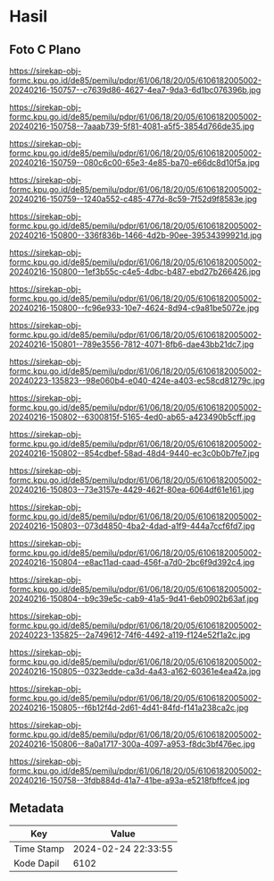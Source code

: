 # Hasil

## Foto C Plano

https://sirekap-obj-formc.kpu.go.id/de85/pemilu/pdpr/61/06/18/20/05/6106182005002-20240216-150757--c7639d86-4627-4ea7-9da3-6d1bc076396b.jpg

https://sirekap-obj-formc.kpu.go.id/de85/pemilu/pdpr/61/06/18/20/05/6106182005002-20240216-150758--7aaab739-5f81-4081-a5f5-3854d766de35.jpg

https://sirekap-obj-formc.kpu.go.id/de85/pemilu/pdpr/61/06/18/20/05/6106182005002-20240216-150759--080c6c00-65e3-4e85-ba70-e66dc8d10f5a.jpg

https://sirekap-obj-formc.kpu.go.id/de85/pemilu/pdpr/61/06/18/20/05/6106182005002-20240216-150759--1240a552-c485-477d-8c59-7f52d9f8583e.jpg

https://sirekap-obj-formc.kpu.go.id/de85/pemilu/pdpr/61/06/18/20/05/6106182005002-20240216-150800--336f836b-1466-4d2b-90ee-39534399921d.jpg

https://sirekap-obj-formc.kpu.go.id/de85/pemilu/pdpr/61/06/18/20/05/6106182005002-20240216-150800--1ef3b55c-c4e5-4dbc-b487-ebd27b266426.jpg

https://sirekap-obj-formc.kpu.go.id/de85/pemilu/pdpr/61/06/18/20/05/6106182005002-20240216-150800--fc96e933-10e7-4624-8d94-c9a81be5072e.jpg

https://sirekap-obj-formc.kpu.go.id/de85/pemilu/pdpr/61/06/18/20/05/6106182005002-20240216-150801--789e3556-7812-4071-8fb6-dae43bb21dc7.jpg

https://sirekap-obj-formc.kpu.go.id/de85/pemilu/pdpr/61/06/18/20/05/6106182005002-20240223-135823--98e060b4-e040-424e-a403-ec58cd81279c.jpg

https://sirekap-obj-formc.kpu.go.id/de85/pemilu/pdpr/61/06/18/20/05/6106182005002-20240216-150802--6300815f-5165-4ed0-ab65-a423490b5cff.jpg

https://sirekap-obj-formc.kpu.go.id/de85/pemilu/pdpr/61/06/18/20/05/6106182005002-20240216-150802--854cdbef-58ad-48d4-9440-ec3c0b0b7fe7.jpg

https://sirekap-obj-formc.kpu.go.id/de85/pemilu/pdpr/61/06/18/20/05/6106182005002-20240216-150803--73e3157e-4429-462f-80ea-6064df61e161.jpg

https://sirekap-obj-formc.kpu.go.id/de85/pemilu/pdpr/61/06/18/20/05/6106182005002-20240216-150803--073d4850-4ba2-4dad-a1f9-444a7ccf6fd7.jpg

https://sirekap-obj-formc.kpu.go.id/de85/pemilu/pdpr/61/06/18/20/05/6106182005002-20240216-150804--e8ac11ad-caad-456f-a7d0-2bc6f9d392c4.jpg

https://sirekap-obj-formc.kpu.go.id/de85/pemilu/pdpr/61/06/18/20/05/6106182005002-20240216-150804--b9c39e5c-cab9-41a5-9d41-6eb0902b63af.jpg

https://sirekap-obj-formc.kpu.go.id/de85/pemilu/pdpr/61/06/18/20/05/6106182005002-20240223-135825--2a749612-74f6-4492-a119-f124e52f1a2c.jpg

https://sirekap-obj-formc.kpu.go.id/de85/pemilu/pdpr/61/06/18/20/05/6106182005002-20240216-150805--0323edde-ca3d-4a43-a162-60361e4ea42a.jpg

https://sirekap-obj-formc.kpu.go.id/de85/pemilu/pdpr/61/06/18/20/05/6106182005002-20240216-150805--f6b12f4d-2d61-4d41-84fd-f141a238ca2c.jpg

https://sirekap-obj-formc.kpu.go.id/de85/pemilu/pdpr/61/06/18/20/05/6106182005002-20240216-150806--8a0a1717-300a-4097-a953-f8dc3bf476ec.jpg

https://sirekap-obj-formc.kpu.go.id/de85/pemilu/pdpr/61/06/18/20/05/6106182005002-20240216-150758--3fdb884d-41a7-41be-a93a-e5218fbffce4.jpg


## Metadata

| Key        | Value               |
| ---------- | ------------------- |
| Time Stamp | 2024-02-24 22:33:55 |
| Kode Dapil | 6102                |




